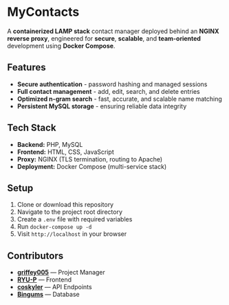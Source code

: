 # MyContacts

A **containerized LAMP stack** contact manager deployed behind an **NGINX reverse proxy**, engineered for **secure**, **scalable**, and **team-oriented** development using **Docker Compose**.

## Features
- **Secure authentication** - password hashing and managed sessions  
- **Full contact management** - add, edit, search, and delete entries  
- **Optimized n-gram search** - fast, accurate, and scalable name matching   
- **Persistent MySQL storage** - ensuring reliable data integrity  

## Tech Stack
- **Backend:** PHP, MySQL  
- **Frontend:** HTML, CSS, JavaScript  
- **Proxy:** NGINX (TLS termination, routing to Apache)  
- **Deployment:** Docker Compose (multi-service stack)

## Setup
1. Clone or download this repository  
2. Navigate to the project root directory  
3. Create a `.env` file with required variables
4. Run `docker-compose up -d`  
5. Visit `http://localhost` in your browser  

## Contributors
- [**griffey005**](https://github.com/griffey005) — Project Manager  
- [**RYU-P**](https://github.com/RYU-P) — Frontend  
- [**coskyler**](https://github.com/coskyler) — API Endpoints  
- [**Bingums**](https://github.com/Bingums) — Database  
